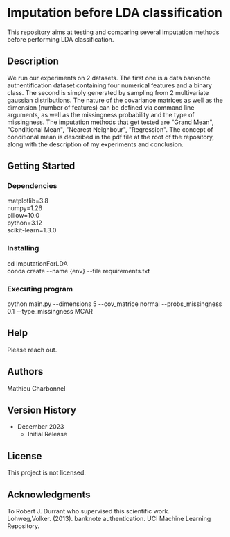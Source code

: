 # Imputation before LDA classification
This repository aims at testing and comparing several imputation methods before performing LDA classification.
## Description
We run our experiments on 2 datasets. The first one is a data banknote authentification dataset containing four numerical features and a binary class.
The second is simply generated by sampling from 2 multivariate gaussian distributions.
The nature of the covariance matrices as well as the dimension (number of features) can be defined via command line arguments, as well as the missingness probability and the type of missingness.
The imputation methods that get tested are "Grand Mean", "Conditional Mean", "Nearest Neighbour", "Regression".
The concept of conditional mean is described in the pdf file at the root of the repository, along with the description of my experiments and conclusion.
## Getting Started
### Dependencies
matplotlib=3.8 \
numpy=1.26 \
pillow=10.0 \
python=3.12 \
scikit-learn=1.3.0
### Installing
cd ImputationForLDA \
conda create --name {env} --file requirements.txt
### Executing program
python main.py --dimensions 5 --cov_matrice normal --probs_missingness 0.1 --type_missingness MCAR
## Help
Please reach out.
## Authors
Mathieu Charbonnel
## Version History

* December 2023
    * Initial Release

## License
This project is not licensed.

## Acknowledgments
To Robert J. Durrant who supervised this scientific work.\
Lohweg,Volker. (2013). banknote authentication. UCI Machine Learning Repository.
